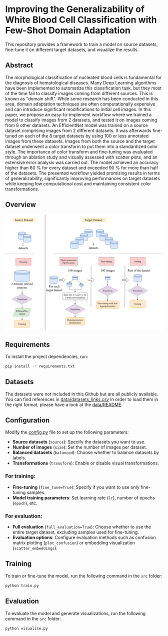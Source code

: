 # Improving the Generalizability of White Blood Cell Classification with Few-Shot Domain Adaptation

This repository provides a framework to train a model on source datasets, fine-tune it on different target datasets, and visualize the results.

## Abstract


The morphological classification of nucleated blood cells is fundamental for the diagnosis of hematological diseases. Many Deep Learning algorithms have been implemented to automatize this classification task, but they most of the time fail to classify images coming from different sources. This is known as "domain shift". While some research has been conducted in this area, domain adaptation techniques are often computationally expensive and can introduce significant modifications to initial cell images. In this paper, we propose an easy-to-implement workflow where we trained a model to classify images from 2 datasets, and tested it on images coming from 8 other datasets. An EfficientNet model was trained on a source dataset comprising images from 2 different datasets. It was afterwards fine-tuned on each of the 8 target datasets by using 100 or less annotated images from these datasets. Images from both the source and the target dataset underwent a color transform to put them into a standardized color style. The importance of color transform and fine-tuning was evaluated through an ablation study and visually assessed with scatter plots, and an extensive error analysis was carried out. The model achieved an accuracy higher than 80 % for every dataset and exceeded 90 % for more than half of the datasets. The presented workflow yielded promising results in terms of generalizability, significantly improving performances on target datasets while keeping low computational cost and maintaining consistent color transformations.

## Overview

![alt text](workflow.drawio.png "Overview of the general workflow. Firstly, the model was trained on 2 source datasets. Secondly, for each target dataset it was fine-tuned on 100 or less images and tested on the remaining images. All images underwent visual transform.")

## Requirements

To install the project dependencies, run:

```bash
pip install -r requirements.txt
```
## Datasets
The datasets were not included in this Github but are all publicly available. You can find references in [data/datasets_links.csv](data/datasets_links.csv) In order to load them in the right format, please have a look at the [data/README](data/README.md).

## Configuration

Modify the [config.py](src/config.py) file to set up the following parameters:

- **Source datasets** (`source`): Specify the datasets you want to use.
- **Number of images** (`size`): Set the number of images per dataset.
- **Balanced datasets** (`balanced`): Choose whether to balance datasets by labels.
- **Transformations** (`transform`): Enable or disable visual transformations.

### For training:
- **Fine-tuning** (`fine_tune=True`): Specify if you want to use only fine-tuning samples.
- **Model training parameters**: Set learning rate (`lr`), number of epochs (`epoch`), etc.

### For evaluation:
- **Full evaluation** (`full_evaluation=True`): Choose whether to use the entire target dataset, excluding samples used for fine-tuning.
- **Evaluation options**: Configure evaluation methods such as confusion matrix plotting (`plot_confusion`) or embedding visualization (`scatter_embeddings`).

## Training

To train or fine-tune the model, run the following command in the `src` folder:

```bash
python train.py
```

## Evaluation
To evaluate the model and generate visualizations, run the following command in the `src` folder:


```bash
python visualise.py
```